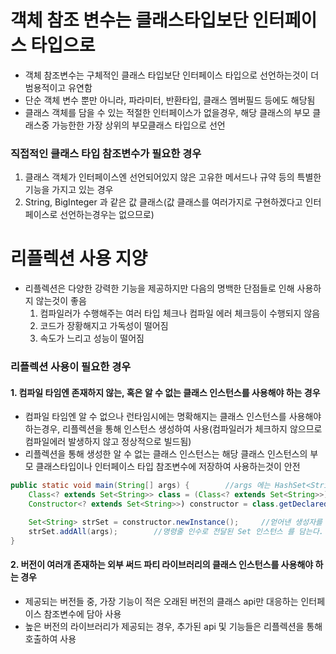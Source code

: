 # 객체 참조 변수는 클래스타입보단 인터페이스 타입으로
* 객체 참조변수는 구체적인 클래스 타입보단 인터페이스 타입으로 선언하는것이 더 범용적이고 유연함
* 단순 객체 변수 뿐만 아니라, 파라미터, 반환타입, 클래스 멤버필드 등에도 해당됨
* 클래스 객체를 담을 수 있는 적절한 인터페이스가 없을경우, 해당 클래스의 부모 클래스중 가능한한 가장 상위의 부모클래스 타입으로 선언

### 직접적인 클래스 타입 참조변수가 필요한 경우
1. 클래스 객체가 인터페이스엔 선언되어있지 않은 고유한 메서드나 규약 등의 특별한 기능을 가지고 있는 경우
2. String, BigInteger 과 같은 값 클래스(값 클래스를 여러가지로 구현하겠다고 인터페이스로 선언하는경우는 없으므로)

# 리플렉션 사용 지양
* 리플렉션은 다양한 강력한 기능을 제공하지만 다음의 명백한 단점들로 인해 사용하지 않는것이 좋음
    1. 컴파일러가 수행해주는 여러 타입 체크나 컴파일 에러 체크등이 수행되지 않음
    2. 코드가 장황해지고 가독성이 떨어짐
    3. 속도가 느리고 성능이 떨어짐

### 리플렉션 사용이 필요한 경우
#### 1. 컴파일 타임엔 존재하지 않는, 혹은 알 수 없는 클래스 인스턴스를 사용해야 하는 경우
* 컴파일 타임엔 알 수 없으나 런타임시에는 명확해지는 클래스 인스턴스를 사용해야 하는경우, 리플렉션을 통해 인스턴스 생성하여 사용(컴파일러가 체크하지 않으므로 컴파일에러 발생하지 않고 정상적으로 빌드됨)
* 리플렉션을 통해 생성한 알 수 없는 클래스 인스턴스는 해당 클래스 인스턴스의 부모 클래스타입이나 인터페이스 타입 참조변수에 저장하여 사용하는것이 안전
```java
public static void main(String[] args) {		//args 에는 HashSet<String>, TreeSet<String> 등의 Set 클래스 자식 클래스 인스턴스들이 올 수 있다.
	Class<? extends Set<String>> class = (Class<? extends Set<String>>)Class.forName(args[0]);		//명령줄 인수로 전달될 Set 인스턴스의 타입을 알아 낸다.
	Constructor<? extends Set<String>>) constructor = class.getDeclaredConstructor();		//알아낸 타입의 클래스의 생성자를 얻는다.

	Set<String> strSet = constructor.newInstance();		//얻어낸 생성자를 통해 Set 인스턴스를 생성한다.
	strSet.addAll(args);		//명령줄 인수로 전달된 Set 인스턴스 를 담는다.
}
```

#### 2. 버전이 여러개 존재하는 외부 써드 파티 라이브러리의 클래스 인스턴스를 사용해야 하는 경우
* 제공되는 버전들 중, 가장 기능이 적은 오래된 버전의 클래스 api만 대응하는 인터페이스 참조변수에 담아 사용
* 높은 버전의 라이브러리가 제공되는 경우, 추가된 api 및 기능들은 리플렉션을 통해 호출하여 사용